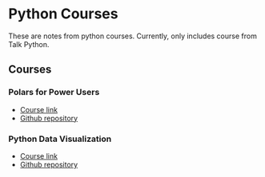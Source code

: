 # Python Courses

These are notes from python courses. Currently, only includes course from Talk Python.

## Courses

### Polars for Power Users

* [Course link](https://training.talkpython.fm/courses/details/polars-for-power-users)  
* [Github repository](https://github.com/talkpython/polars-for-power-users-course)

### Python Data Visualization

* [Course link](https://training.talkpython.fm/courses/details/python-data-visualization)
* [Github repository](https://github.com/talkpython/python-data-visualization)
